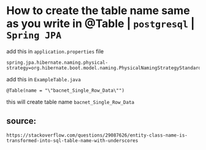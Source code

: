# How to create the table name same as you write in @Table | `postgresql` | `Spring JPA`

add this in `application.properties` file
```
spring.jpa.hibernate.naming.physical-strategy=org.hibernate.boot.model.naming.PhysicalNamingStrategyStandardImpl
```
add this in `ExampleTable.java`
```
@Table(name = "\"bacnet_Single_Row_Data\"") 
```
this will create table name `bacnet_Single_Row_Data`



## source:
```
https://stackoverflow.com/questions/29087626/entity-class-name-is-transformed-into-sql-table-name-with-underscores
```
